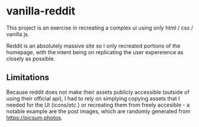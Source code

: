 # vanilla-reddit

This project is an exercise in recreating a complex ui using only html / css / vanilla js.

Reddit is an absolutely massive site so I only recreated portions of the homepage, with the intent being on replicating the user expereience as closely as possible.

## Limitations

Because reddit does not make their assets publicly accessible (outside of using their official api), I had to rely on simplying copying assets that I needed for the UI (icons/etc.) or recreating them from freely accesible - a notable example are the post images, which are randomly generated from https://picsum.photos.
